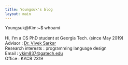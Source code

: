 ```yaml
---
title: Youngsuk's blog
layout: main
---
```


<span class="a">Youngsuk@Kim</span>:<span class="b">~</span><span class="c">$</span> whoami <br>      
Hi, I'm a CS PhD student at Georgia Tech. (since May 2019)<br>
<span class="b">Advisor</span> : <a href="https://www.cc.gatech.edu/people/vivek-sarkar">Dr. Vivek Sarkar</a> <br>
<span class="b">Research interests</span> : programming language design <br>
<span class="b">Email</span> : <a href="mailto:ykim837@gatech.edu">ykim837@gatech.edu</a> <br> 
<span class="b">Office</span> : KACB 2319